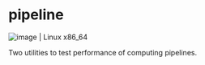 # pipeline

![image](https://travis-ci.org/miguelleitao/pipeline.svg?branch=master "Linux Build Status") | Linux x86_64

Two utilities to test performance of computing pipelines.
